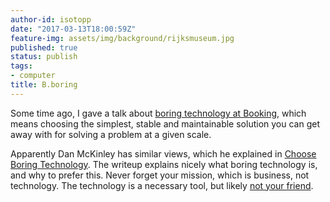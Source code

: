 ```yaml
---
author-id: isotopp
date: "2017-03-13T18:00:59Z"
feature-img: assets/img/background/rijksmuseum.jpg
published: true
status: publish
tags:
- computer
title: B.boring
---
```

Some time ago, I gave a talk about 
[boring technology at Booking](https://www.slideshare.net/mobile/isotopp/boring-dot-com-the-virtues-of-boring-technology),
which means choosing the simplest, stable and maintainable solution you can
get away with for solving a problem at a given scale. 

Apparently Dan McKinley has similar views, which he explained in 
[Choose Boring Technology](http://mcfunley.com/choose-boring-technology). The
writeup explains nicely what boring technology is, and why to prefer this.
Never forget your mission, which is business, not technology. The technology
is a necessary tool, but likely 
[not your friend](https://www.slideshare.net/mobile/isotopp/be-simple-be-boring-be-obvious).
